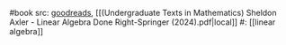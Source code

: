 #book 
src: [goodreads](https://www.goodreads.com/book/show/309768.Linear_Algebra_Done_Right), [[(Undergraduate Texts in Mathematics) Sheldon Axler - Linear Algebra Done Right-Springer (2024).pdf|local]] 
#: [[linear algebra]] 
